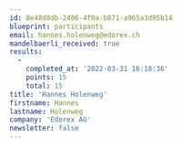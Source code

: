 ```yaml
---
id: 8e48d8db-2406-4f0a-b871-a965a3d95b14
blueprint: participants
email: hannes.holenweg@edorex.ch
mandelbaerli_received: true
results:
  -
    completed_at: '2022-03-31 16:18:36'
    points: 15
    total: 15
title: 'Hannes Holenweg'
firstname: Hannes
lastname: Holenweg
company: 'Edorex AG'
newsletter: false
---
```

